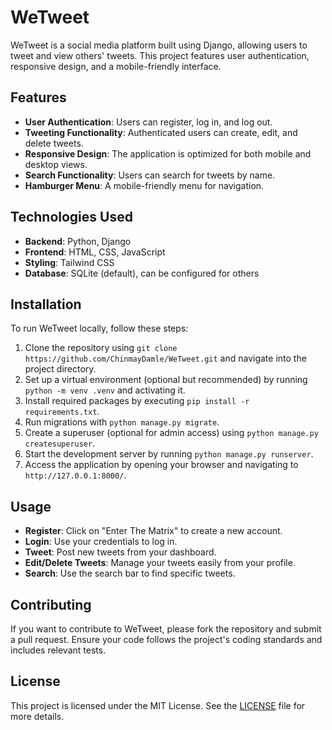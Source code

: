 # WeTweet

WeTweet is a social media platform built using Django, allowing users to tweet and view others' tweets. This project features user authentication, responsive design, and a mobile-friendly interface.

## Features
- **User Authentication**: Users can register, log in, and log out.
- **Tweeting Functionality**: Authenticated users can create, edit, and delete tweets.
- **Responsive Design**: The application is optimized for both mobile and desktop views.
- **Search Functionality**: Users can search for tweets by name.
- **Hamburger Menu**: A mobile-friendly menu for navigation.

## Technologies Used
- **Backend**: Python, Django
- **Frontend**: HTML, CSS, JavaScript
- **Styling**: Tailwind CSS
- **Database**: SQLite (default), can be configured for others

## Installation
To run WeTweet locally, follow these steps: 
1. Clone the repository using `git clone https://github.com/ChinmayDamle/WeTweet.git` and navigate into the project directory. 
2. Set up a virtual environment (optional but recommended) by running `python -m venv .venv` and activating it. 
3. Install required packages by executing `pip install -r requirements.txt`. 
4. Run migrations with `python manage.py migrate`. 
5. Create a superuser (optional for admin access) using `python manage.py createsuperuser`. 
6. Start the development server by running `python manage.py runserver`. 
7. Access the application by opening your browser and navigating to `http://127.0.0.1:8000/`.

## Usage
- **Register**: Click on "Enter The Matrix" to create a new account. 
- **Login**: Use your credentials to log in. 
- **Tweet**: Post new tweets from your dashboard. 
- **Edit/Delete Tweets**: Manage your tweets easily from your profile. 
- **Search**: Use the search bar to find specific tweets.


## Contributing
If you want to contribute to WeTweet, please fork the repository and submit a pull request. Ensure your code follows the project's coding standards and includes relevant tests.

## License
This project is licensed under the MIT License. See the [LICENSE](LICENSE) file for more details.
